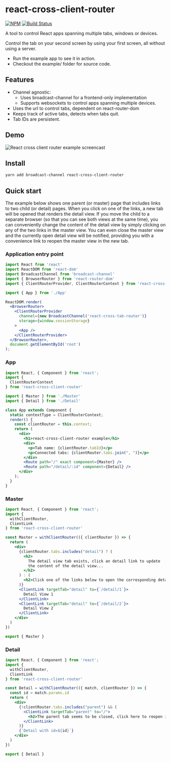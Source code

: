 # react-cross-client-router

[![NPM](https://img.shields.io/npm/v/react-cross-client-router.svg)](https://www.npmjs.com/package/react-cross-client-router)
[![Build Status](https://travis-ci.com/philips-software/react-cross-client-router.svg?branch=master)](https://travis-ci.com/philips-software/react-cross-client-router)

A tool to control React apps spanning multiple tabs, windows or devices.

Control the tab on your second screen by using your first screen, all without using a server.

- Run the example app to see it in action.
- Checkout the example/ folder for source code.

## Features

- Channel agnostic:
  - Uses broadcast-channel for a frontend-only implementation
  - Supports websockets to control apps spanning multiple devices.
- Uses the url to control tabs, dependent on react-router-dom
- Keeps track of active tabs, detects when tabs quit.
- Tab IDs are persistent.

## Demo

![React cross client router example screencast](https://raw.githubusercontent.com/philips-software/react-cross-client-router/master/demo/screencast.gif)

## Install

```bash
yarn add broadcast-channel react-cross-client-router
```

## Quick start

The example below shows one parent (or master) page that includes links to two child (or detail) pages.
When you click on one of the links, a new tab will be opened that renders the detail view. If you move
the child to a separate browser (so that you can see both views at the same time), you can conveniently
change the content of the detail view by simply clicking on any of the two links in the master view.
You can even close the master view and the currently open detail view will be notified, providing you with a
convenience link to reopen the master view in the new tab.


### Application entry point

```jsx
import React from 'react'
import ReactDOM from 'react-dom'
import BroadcastChannel from 'broadcast-channel'
import { BrowserRouter } from 'react-router-dom'
import { ClientRouterProvider, ClientRouterContext } from 'react-cross-client-router'

import { App } from './App'

ReactDOM.render(
  <BrowserRouter>
    <ClientRouterProvider
      channel={new BroadcastChannel('react-cross-tab-router')}
      storage={window.sessionStorage}
    >
      <App />
    </ClientRouterProvider>
  </BrowserRouter>,
  document.getElementById('root')
);
```

### App

```jsx
import React, { Component } from 'react';
import {
  ClientRouterContext
} from 'react-cross-client-router'

import { Master } from './Master'
import { Detail } from './Detail'

class App extends Component {
  static contextType = ClientRouterContext;
  render() {
    const clientRouter = this.context;
    return (
      <div>
        <h1>react-cross-client-router example</h1>
        <div>
          <p>Tab name: {clientRouter.tabId}</p>
          <p>Connected tabs: {clientRouter.tabs.join(", ")}</p>
        </div>
        <Route path="/" exact component={Master} />
        <Route path="/detail/:id" component={Detail} />
      </div>
    );
  }
}
```

### Master

```jsx
import React, { Component } from 'react';
import {
  withClientRouter,
  ClientLink
} from 'react-cross-client-router'

const Master = withClientRouter(({ clientRouter }) => {
  return (
    <div>
      {clientRouter.tabs.includes("detail") ? (
        <h2>
          The detail view tab exists, click an detail link to update
          the content of the detail view...
        </h2>
      ) : (
        <h2>Click one of the links below to open the corresponding detail view in the new tab</h2>
      )}
      <ClientLink targetTab="detail" to={`/detail/1`}>
        Detail View 1
      </ClientLink>
      <ClientLink targetTab="detail" to={`/detail/2`}>
        Detail View 2
      </ClientLink>
    </div>
  )
})

export { Master }
```

### Detail

```jsx
import React, { Component } from 'react';
import {
  withClientRouter,
  ClientLink
} from 'react-cross-client-router'

const Detail = withClientRouter(({ match, clientRouter }) => {
  const id = match.params.id
  return (
    <div>
      {!clientRouter.tabs.includes("parent") && (
        <ClientLink targetTab="parent" to="/">
          <h2>The parent tab seems to be closed, click here to reopen it.</h2>
        </ClientLink>
      )}
      {`Detail with id=${id}`}
    </div>
  )
})

export { Detail }
```
